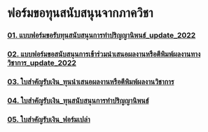 # ฟอร์มขอทุนสนับสนุนจากภาควิชา

### [01. แบบฟอร์มขอรับทุนสนับสนุนการทำปริญญานิพนธ์_update_2022](/files/doc_download/mas_logis/ฟอร์มขอทุนสนับสนุนจากภาควิชาฯ/แบบฟอร์มขอรับทุนสนับสนุนการทำปริญญานิพนธ์_update_2022.docx)

### [02. แบบฟอร์มขอสนับสนุนการเข้าร่วมนำเสนอผลงานหรือตีพิมพ์ผลงานทางวิชาการ_update_2022](/files/doc_download/mas_logis/ฟอร์มขอทุนสนับสนุนจากภาควิชาฯ/แบบฟอร์มขอสนับสนุนการเข้าร่วมนำเสนอผลงานหรือตีพิมพ์ผลงานทางวิชาการ_update_2022.docx)

### [03. ใบสำคัญรับเงิน_ทุนนำเสนอผลงานหรือตีพิมพ์ผลงานวิชาการ](/files/doc_download/mas_logis/ฟอร์มขอทุนสนับสนุนจากภาควิชาฯ/ใบสำคัญรับเงิน_ทุนนำเสนอผลงานหรือตีพิมพ์.xls)

### [04. ใบสำคัญรับเงิน_ทุนสนับสนุนการทำปริญญานิพนธ์](/files/doc_download/mas_logis/ฟอร์มขอทุนสนับสนุนจากภาควิชาฯ/ใบสำคัญรับเงิน_ทุนสนับสนุนการทำปริญญานิพ.xls)

### [05. ใบสำคัญรับเงิน_ฟอร์มเปล่า](/files/doc_download/mas_logis/ฟอร์มขอทุนสนับสนุนจากภาควิชาฯ/ใบสำคัญรับเงิน_ฟอร์มเปล่า.xls)